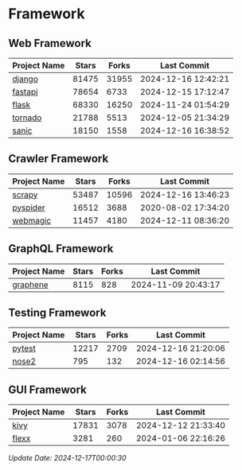 # Framework

## Web Framework
| Project Name | Stars | Forks | Last Commit |
| ------------ | ----- | ----- | ----------- |
| [django](https://github.com/django/django) | 81475 | 31955 | 2024-12-16 12:42:21 |
| [fastapi](https://github.com/fastapi/fastapi) | 78654 | 6733 | 2024-12-15 17:12:47 |
| [flask](https://github.com/pallets/flask) | 68330 | 16250 | 2024-11-24 01:54:29 |
| [tornado](https://github.com/tornadoweb/tornado) | 21788 | 5513 | 2024-12-05 21:34:29 |
| [sanic](https://github.com/sanic-org/sanic) | 18150 | 1558 | 2024-12-16 16:38:52 |

## Crawler Framework
| Project Name | Stars | Forks | Last Commit |
| ------------ | ----- | ----- | ----------- |
| [scrapy](https://github.com/scrapy/scrapy) | 53487 | 10596 | 2024-12-16 13:46:23 |
| [pyspider](https://github.com/binux/pyspider) | 16512 | 3688 | 2020-08-02 17:34:20 |
| [webmagic](https://github.com/code4craft/webmagic) | 11457 | 4180 | 2024-12-11 08:36:20 |

## GraphQL Framework
| Project Name | Stars | Forks | Last Commit |
| ------------ | ----- | ----- | ----------- |
| [graphene](https://github.com/graphql-python/graphene) | 8115 | 828 | 2024-11-09 20:43:17 |

## Testing Framework
| Project Name | Stars | Forks | Last Commit |
| ------------ | ----- | ----- | ----------- |
| [pytest](https://github.com/pytest-dev/pytest) | 12217 | 2709 | 2024-12-16 21:20:06 |
| [nose2](https://github.com/nose-devs/nose2) | 795 | 132 | 2024-12-16 02:14:56 |

## GUI Framework
| Project Name | Stars | Forks | Last Commit |
| ------------ | ----- | ----- | ----------- |
| [kivy](https://github.com/kivy/kivy) | 17831 | 3078 | 2024-12-12 21:33:40 |
| [flexx](https://github.com/flexxui/flexx) | 3281 | 260 | 2024-01-06 22:16:26 |

*Update Date: 2024-12-17T00:00:30*